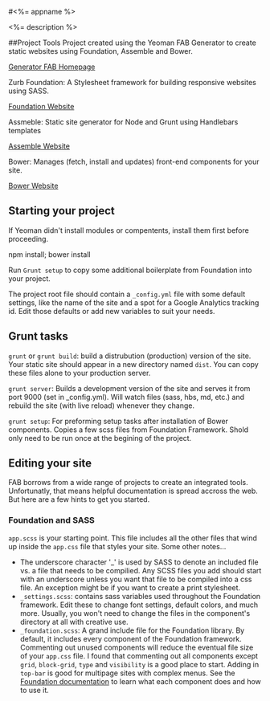 #<%= appname %>

<%= description %>

##Project Tools
Project created using the Yeoman FAB Generator to create static websites using Foundation, Assemble and Bower.

[Generator FAB Homepage](https://github.com/criticalmash/generator-fab)

Zurb Foundation: A Stylesheet framework for building responsive websites using SASS.

[Foundation Website](http://foundation.zurb.com)

Assmeble: Static site generator for Node and Grunt using Handlebars templates

[Assemble Website](http://assemble.io)

Bower: Manages (fetch, install and updates) front-end components for your site.

[Bower Website](http://bower.io)


## Starting your project
If Yeoman didn't install modules or compentents, install them first before proceeding.

npm install; bower install

Run `Grunt setup` to copy some additional boilerplate from Foundation into your project.

The project root file should contain a `_config.yml` file with some default settings, like the name of the site and a spot for a Google Analytics tracking id. Edit those defaults or add new variables to suit your needs.

## Grunt tasks
`grunt` or `grunt build`: build a distrubution (production) version of the site. Your static site should appear in a new directory named `dist`. You can copy these files alone to your production server.

`grunt server`: Builds a development version of the site and serves it from port 9000 (set in _config.yml). Will watch files (sass, hbs, md, etc.) and rebuild the site (with live reload) whenever they change.

`grunt setup`: For preforming setup tasks after installation of Bower components. Copies a few scss files from Foundation Framework. Shold only need to be run once at the begining of the project.

## Editing your site
FAB borrows from a wide range of projects to create an integrated tools. Unfortunatly, that means helpful documentation is spread accross the web. But here are a few hints to get you started.

### Foundation and SASS
`app.scss` is your starting point. This file includes all the other files that wind up inside the `app.css` file that styles your site. Some other notes...

- The underscore character '_' is used by SASS to denote an included file vs. a file that needs to be compilied. Any SCSS files you add should start with an underscore unless you want that file to be compiled into a css file. An exception might be if you want to create a print stylesheet.
- `_settings.scss`: contains sass variables used throughout the Foundation framework. Edit these to change font settings, default colors, and much more. Usually, you won't need to change the files in the component's directory at all with creative use.
- `_foundation.scss`: A grand include file for the Foundation library. By default, it includes every component of the Foundation framework. Commenting out unused components will reduce the eventual file size of your `app.css` file. I found that commenting out all components except `grid`, `block-grid`, `type` and `visibility` is a good place to start. Adding in `top-bar` is good for multipage sites with complex menus. See the [Foundation documentation](http://foundation.zurb.com/docs/) to learn what each component does and how to use it.





